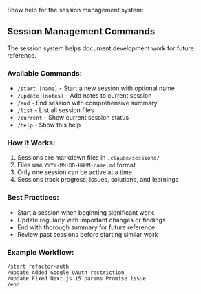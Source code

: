 Show help for the session management system:

## Session Management Commands

The session system helps document development work for future reference.

### Available Commands:

- `/start [name]` - Start a new session with optional name
- `/update [notes]` - Add notes to current session  
- `/end` - End session with comprehensive summary
- `/list` - List all session files
- `/current` - Show current session status
- `/help` - Show this help

### How It Works:

1. Sessions are markdown files in `.claude/sessions/`
2. Files use `YYYY-MM-DD-HHMM-name.md` format
3. Only one session can be active at a time
4. Sessions track progress, issues, solutions, and learnings

### Best Practices:

- Start a session when beginning significant work
- Update regularly with important changes or findings
- End with thorough summary for future reference
- Review past sessions before starting similar work

### Example Workflow:

```
/start refactor-auth
/update Added Google OAuth restriction
/update Fixed Next.js 15 params Promise issue  
/end
```